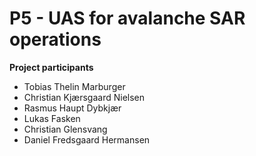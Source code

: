 # P5 - UAS for avalanche SAR operations

**Project participants**
- Tobias Thelin Marburger
- Christian Kjærsgaard Nielsen
- Rasmus Haupt Dybkjær
- Lukas Fasken
- Christian Glensvang
- Daniel Fredsgaard Hermansen